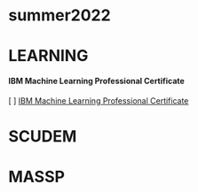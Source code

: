 # summer2022

# LEARNING 

#### IBM Machine Learning Professional Certificate
[ ] [IBM Machine Learning Professional Certificate](https://www.coursera.org/professional-certificates/ibm-machine-learning)

# SCUDEM

# MASSP
